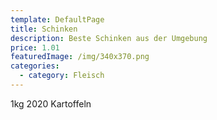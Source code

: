 ```yaml
---
template: DefaultPage
title: Schinken
description: Beste Schinken aus der Umgebung
price: 1.01
featuredImage: /img/340x370.png
categories:
  - category: Fleisch
---
```

1kg 2020 Kartoffeln